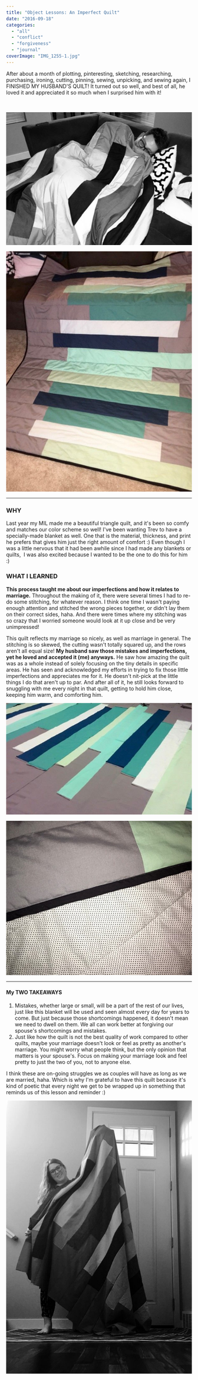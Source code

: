 ```yaml
---
title: "Object Lessons: An Imperfect Quilt"
date: "2016-09-18"
categories: 
  - "all"
  - "conflict"
  - "forgiveness"
  - "journal"
coverImage: "IMG_1255-1.jpg"
---
```


After about a month of plotting, pinteresting, sketching, researching, purchasing, ironing, cutting, pinning, sewing, unpicking, and sewing again, I FINISHED MY HUSBAND'S QUILT! It turned out so well, and best of all, he loved it and appreciated it so much when I surprised him with it!

 

![quilt for husband, making a quilt for husband, beginner quilt, quilt for husband, manly quilt, making a manly quilt, gift for husbands, making a gift for hubby, homemade gifts, homemade gifts for husband, wifey gifts, gift giving in marriage, marriage advice, marriage lessons, learning from quilts, sewing, marriage inspiration, marriage ideas, object lessons in marriage](/images/IMG_1253-1.jpg)

![quilt for husband, making a quilt for husband, beginner quilt, quilt for husband, manly quilt, making a manly quilt, gift for husbands, making a gift for hubby, homemade gifts, homemade gifts for husband, wifey gifts, gift giving in marriage, marriage advice, marriage lessons, learning from quilts, sewing, marriage inspiration, marriage ideas, object lessons in marriage](/images/IMG_1252.jpg)

* * *

### WHY

Last year my MIL made me a beautiful triangle quilt, and it's been so comfy and matches our color scheme so well! I've been wanting Trev to have a specially-made blanket as well. One that is the material, thickness, and print he prefers that gives him just the right amount of comfort :) Even though I was a little nervous that it had been awhile since I had made any blankets or quilts,  I was also excited because I wanted to be the one to do this for him :)

### WHAT I LEARNED

**This process taught me about our imperfections and how it relates to marriage.** Throughout the making of it, there were several times I had to re-do some stitching, for whatever reason. I think one time I wasn't paying enough attention and stitched the wrong pieces together, or didn't lay them on their correct sides, haha. And there were times where my stitching was so crazy that I worried someone would look at it up close and be very unimpressed!

This quilt reflects my marriage so nicely, as well as marriage in general. The stitching is so skewed, the cutting wasn't totally squared up, and the rows aren't all equal size! **My husband saw those mistakes and imperfections, yet he loved and accepted it (me) anyways.** He saw how amazing the quilt was as a whole instead of solely focusing on the tiny details in specific areas. He has seen and acknowledged my efforts in trying to fix those little imperfections and appreciates me for it. He doesn't nit-pick at the little things I do that aren't up to par. And after all of it, he still looks forward to snuggling with me every night in that quilt, getting to hold him close, keeping him warm, and comforting him.

![quilt for husband, making a quilt for husband, beginner quilt, quilt for husband, manly quilt, making a manly quilt, gift for husbands, making a gift for hubby, homemade gifts, homemade gifts for husband, wifey gifts, gift giving in marriage, marriage advice, marriage lessons, learning from quilts, sewing, marriage inspiration, marriage ideas, object lessons in marriage](/images/IMG_1211.jpg)

![quilt for husband, making a quilt for husband, beginner quilt, quilt for husband, manly quilt, making a manly quilt, gift for husbands, making a gift for hubby, homemade gifts, homemade gifts for husband, wifey gifts, gift giving in marriage, marriage advice, marriage lessons, learning from quilts, sewing, marriage inspiration, marriage ideas, object lessons in marriage](/images/IMG_1251-e1473736509820.jpg)

* * *

#### My TWO TAKEAWAYS

1. Mistakes, whether large or small, will be a part of the rest of our lives, just like this blanket will be used and seen almost every day for years to come. But just because those shortcomings happened, it doesn't mean we need to dwell on them. We all can work better at forgiving our spouse's shortcomings and mistakes.
2. Just like how the quilt is not the best quality of work compared to other quilts, maybe your marriage doesn't look or feel as pretty as another's marriage. You might worry what people think, but the only opinion that matters is your spouse's. Focus on making your marriage look and feel pretty to just the two of you, not to anyone else.

I think these are on-going struggles we as couples will have as long as we are married, haha. Which is why I'm grateful to have this quilt because it's kind of poetic that every night we get to be wrapped up in something that reminds us of this lesson and reminder :)

![quilt for husband, making a quilt for husband, beginner quilt, quilt for husband, manly quilt, making a manly quilt, gift for husbands, making a gift for hubby, homemade gifts, homemade gifts for husband, wifey gifts, gift giving in marriage, marriage advice, marriage lessons, learning from quilts, sewing, marriage inspiration, marriage ideas, object lessons in marriage](/images/IMG_1212-1.jpg)
